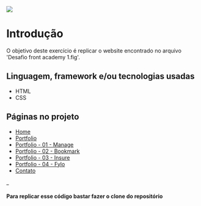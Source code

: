 ![](https://i.imgur.com/xG74tOh.png)

# Introdução

O objetivo deste exercício é replicar o website encontrado no arquivo 'Desafio front academy 1.fig'.

## Linguagem, framework e/ou tecnologias usadas
 - HTML
 - CSS

## Páginas no projeto
 - [Home](#Home)
 - [Portfolio](#Portfolio)
 - [Portfolio - 01 - Manage](#Portfolio---01---Manage)
 - [Portfolio - 02 - Bookmark](#Portfolio---02---Bookmark)
 - [Portfolio - 03 - Insure](#Portfolio---03---Insure)
 - [Portfolio - 04 - Fylo](#Portfolio---04---Fylo)
 - [Contato](#Contato)

_

#### Para replicar esse código bastar fazer o clone do repositório
